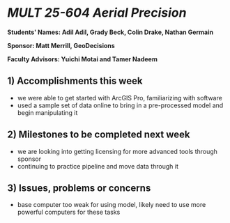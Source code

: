 # *MULT 25-604 Aerial Precision*

**Students' Names: Adil Adil, Grady Beck, Colin Drake, Nathan Germain**

**Sponsor: Matt Merrill, GeoDecisions**

**Faculty Advisors: Yuichi Motai and Tamer Nadeem**

## 1) Accomplishments this week ##
   - we were able to get started with ArcGIS Pro, familiarizing with software
   - used a sample set of data online to bring in a pre-processed model and begin manipulating it


## 2) Milestones to be completed next week ##
   - we are looking into getting licensing for more advanced tools through sponsor
   - continuing to practice pipeline and move data through it

## 3) Issues, problems or concerns ##
   - base computer too weak for using model, likely need to use more powerful computers for these tasks